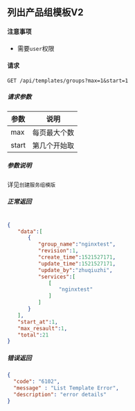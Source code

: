 ## 列出产品组模板V2

#### 注意事项

* 需要`user`权限

#### 请求

```
GET /api/templates/groups?max=1&start=1
```

##### 请求参数

|参数|说明|
|---|---|
|max|每页最大个数|
|start|第几个开始取|


##### 参数说明

详见`创建服务组模版`

##### 正常返回

```json

{
　　"data":[
　　　　{
　　　　　　"group_name":"nginxtest",
　　　　　　"revision":1,
　　　　　　"create_time":1521527171,
　　　　　　"update_time":1521527171,
　　　　　　"update_by":"zhuqiuzhi",
　　　　　　"services":[
　　　　　　　　[
　　　　　　　　　　"nginxtest"
　　　　　　　　]
　　　　　　]
　　　　}
　　],
　　"start_at":1,
　　"max_resault":1,
　　"total":21
}

```

##### 错误返回

```json
{
  "code": "6102",
  "message" : "List Template Error",
  "description": "error details"
}
```



